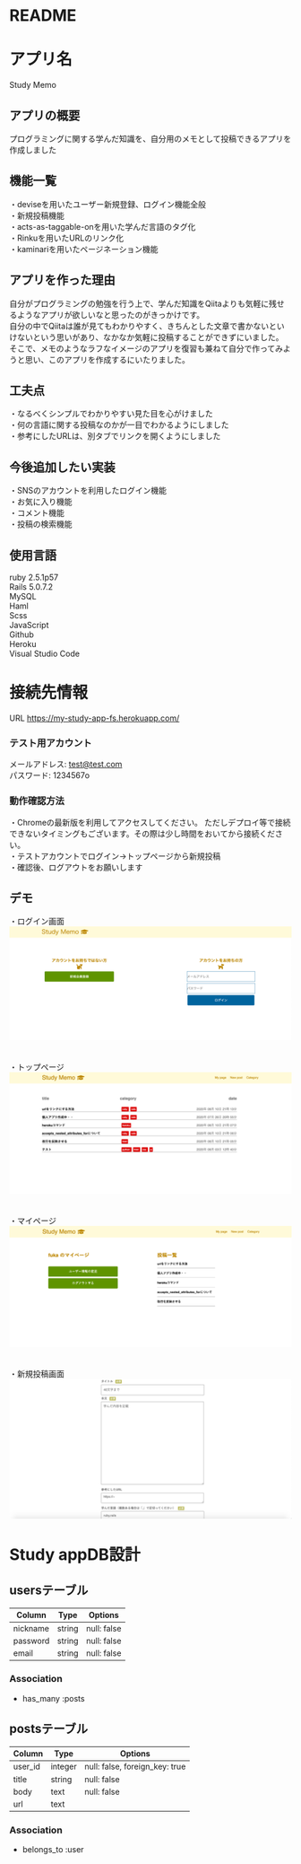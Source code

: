 # README

# アプリ名
Study Memo

## アプリの概要
プログラミングに関する学んだ知識を、自分用のメモとして投稿できるアプリを作成しました

## 機能一覧
・deviseを用いたユーザー新規登録、ログイン機能全般<br>
・新規投稿機能<br>
・acts-as-taggable-onを用いた学んだ言語のタグ化<br>
・Rinkuを用いたURLのリンク化<br>
・kaminariを用いたページネーション機能<br>

## アプリを作った理由
自分がプログラミングの勉強を行う上で、学んだ知識をQiitaよりも気軽に残せるようなアプリが欲しいなと思ったのがきっかけです。 <br>
自分の中でQiitaは誰が見てもわかりやすく、きちんとした文章で書かないといけないという思いがあり、なかなか気軽に投稿することができずにいました。<br>
そこで、メモのようなラフなイメージのアプリを復習も兼ねて自分で作ってみようと思い、このアプリを作成するにいたりました。
<br>

## 工夫点
・なるべくシンプルでわかりやすい見た目を心がけました<br>
・何の言語に関する投稿なのかが一目でわかるようにしました<br>
・参考にしたURLは、別タブでリンクを開くようにしました

## 今後追加したい実装
・SNSのアカウントを利用したログイン機能<br>
・お気に入り機能<br>
・コメント機能<br>
・投稿の検索機能<br>

## 使用言語
ruby 2.5.1p57<br>
Rails 5.0.7.2<br>
MySQL<br>
Haml<br>
Scss<br>
JavaScript<br>
Github<br>
Heroku<br>
Visual Studio Code

# 接続先情報
URL https://my-study-app-fs.herokuapp.com/
### テスト用アカウント
  メールアドレス: test@test.com<br>
  パスワード: 1234567o

### 動作確認方法
・Chromeの最新版を利用してアクセスしてください。
ただしデプロイ等で接続できないタイミングもございます。その際は少し時間をおいてから接続ください。<br>
・テストアカウントでログイン→トップページから新規投稿<br>
・確認後、ログアウトをお願いします<br>

## デモ
・ログイン画面<br>
![ログイン画面](https://github.com/fuka-sato/Study/blob/master/app/assets/images/%E3%82%B9%E3%82%AF%E3%83%AA%E3%83%BC%E3%83%B3%E3%82%B7%E3%83%A7%E3%83%83%E3%83%88%202020-08-11%2021.02.32.png)<br>
<br>
<br>
・トップページ<br>
![トップページ](https://github.com/fuka-sato/Study/blob/master/app/assets/images/%E3%82%B9%E3%82%AF%E3%83%AA%E3%83%BC%E3%83%B3%E3%82%B7%E3%83%A7%E3%83%83%E3%83%88%202020-08-10%2021.39.15.png)<br>
<br>
<br>
・マイページ<br>
![マイページ](https://github.com/fuka-sato/Study/blob/master/app/assets/images/%E3%82%B9%E3%82%AF%E3%83%AA%E3%83%BC%E3%83%B3%E3%82%B7%E3%83%A7%E3%83%83%E3%83%88%202020-08-11%2021.06.21.png)<br>
<br>
<br>
・新規投稿画面<br>
![新規投稿画面](https://github.com/fuka-sato/Study/blob/master/app/assets/images/%E3%82%B9%E3%82%AF%E3%83%AA%E3%83%BC%E3%83%B3%E3%82%B7%E3%83%A7%E3%83%83%E3%83%88%202020-08-11%2021.04.48.png)
<br>



# Study appDB設計
## usersテーブル
|Column|Type|Options|
|------|----|-------|
|nickname|string|null: false|
|password|string|null: false|
|email|string|null: false|
### Association
- has_many :posts

## postsテーブル
|Column|Type|Options|
|------|----|-------|
|user_id|integer|null: false, foreign_key: true|
|title|string|null: false|
|body|text|null: false|
|url|text|

### Association
- belongs_to :user

